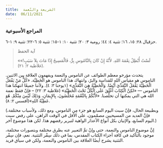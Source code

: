 ```yaml
---
title:  الشريعة والنّعمة
date:  06/11/2021
---
```


### المراجع الأسبوعية
حزقيال ٢٨: ١٥، ١٦؛ تثنية ٤: ٤٤؛ رومية ٣: ٢٠؛ تثنية ١٠: ١-١٥؛ تثنية ٥: ٦-٢٢؛ تثنية ٩: ١-٦.

> <p>آية الحفظ</p>
> «لَسْتُ أُبْطِلُ نِعْمَةَ اللهِ. لأَنَّهُ إِنْ كَانَ بِالنَّامُوسِ بِرٌّ، فَالْمَسِيحُ إِذًا مَاتَ بِلاَ سَبَبٍ!» (غلاطية ٢: ٢١).

يتحدث مؤرخو معظم الطوائف عن الناموس والنعمة ويفهمون العلاقة بين الاثنين. الناموس هو مقياس الله للقداسة والبرّ، وانتهاك هذا الناموس هو الْخَطِيَّة. «كُلُّ مَنْ يَفْعَلُ الْخَطِيَّةَ يَفْعَلُ التَّعَدِّيَ أَيْضًا. وَالْخَطِيَّةُ هِيَ التَّعَدِّي» (١يوحنا ٣: ٤). ولأننا جميعًا انتهكنا هذا الناموس — «لكِنَّ الْكِتَابَ أَغْلَقَ عَلَى الْكُلِّ تَحْتَ الْخَطِيَّةِ» (غلاطية ٣: ٢٢) – فإنّ فقط نعمة الله هي التي يمكنها أن تخلِّصنا. «لأَنَّكُمْ بِالنِّعْمَةِ مُخَلَّصُونَ، بِالإِيمَانِ، وَذلِكَ لَيْسَ مِنْكُمْ. هُوَ عَطِيَّةُ اللهِ»(أفسس ٢: ٨).

(وبطبيعة الحال، فإنّ سبت اليوم السابع هو جزء مِن الناموس. ومع ذلك، ولأسباب مختلفة، فإنَّ العديد من المسيحيين مصمّمون، على الأقل في الوقت الراهن، على رفض سبت اليوم السابع، والإتيان بكل أنواع الأعذار الواهية لتبرير رفضهم هذا. لكن هذا موضوع آخر.)

إنَّ موضوع الناموس والنعمة، حتى وإنْ تمَّ التعبير عنه بطرق مختلفة وبتصورات مختلفة، موجود بالتأكيد في كافة أجزاء الكتاب المقدس، بما في ذلك سِفْر التثنية. نعم، فإن سِفْر التثنية يشرح أيضًا العلاقة بين الناموس والنعمة، ولكن في سياق فريد.
